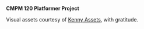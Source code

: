 **CMPM 120 Platformer Project**

Visual assets courtesy of [Kenny Assets](https://kenney.nl/assets), with gratitude.
